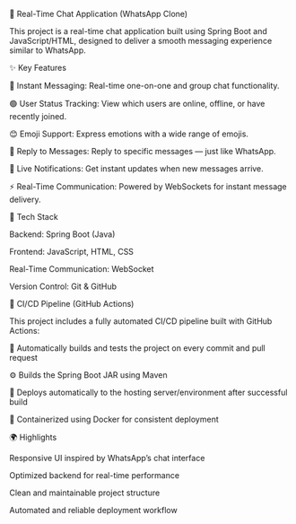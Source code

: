 🚀 Real-Time Chat Application (WhatsApp Clone)

This project is a real-time chat application built using Spring Boot and JavaScript/HTML, designed to deliver a smooth messaging experience similar to WhatsApp.

✨ Key Features

💬 Instant Messaging: Real-time one-on-one and group chat functionality.

🟢 User Status Tracking: View which users are online, offline, or have recently joined.

😊 Emoji Support: Express emotions with a wide range of emojis.

💭 Reply to Messages: Reply to specific messages — just like WhatsApp.

🔔 Live Notifications: Get instant updates when new messages arrive.

⚡ Real-Time Communication: Powered by WebSockets for instant message delivery.

🧩 Tech Stack

Backend: Spring Boot (Java)

Frontend: JavaScript, HTML, CSS

Real-Time Communication: WebSocket

Version Control: Git & GitHub

🔄 CI/CD Pipeline (GitHub Actions)

This project includes a fully automated CI/CD pipeline built with GitHub Actions:

🧪 Automatically builds and tests the project on every commit and pull request

⚙️ Builds the Spring Boot JAR using Maven

🚀 Deploys automatically to the hosting server/environment after successful build

🐳 Containerized using Docker for consistent deployment

🌍 Highlights

Responsive UI inspired by WhatsApp’s chat interface

Optimized backend for real-time performance

Clean and maintainable project structure

Automated and reliable deployment workflow
